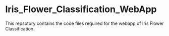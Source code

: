 # Iris_Flower_Classification_WebApp
This repsotory contains the code files required for the webapp of Iris Flower Classification.
